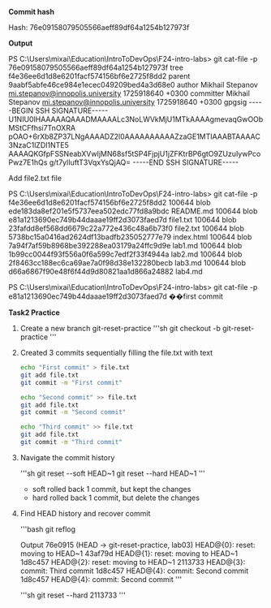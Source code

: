 **Commit hash**

Hash: 76e09158079505566aeff89df64a1254b127973f

**Output**

PS C:\Users\mixai\Education\IntroToDevOps\F24-intro-labs> git cat-file -p 76e09158079505566aeff89df64a1254b127973f
tree f4e36ee6d1d8e6201facf574156bf6e2725f8dd2
parent 9aabf5abfe46ce984e1ecec049209bed4a3d68e0
author Mikhail Stepanov <mi.stepanov@innopolis.university> 1725918640 +0300
committer Mikhail Stepanov <mi.stepanov@innopolis.university> 1725918640 +0300
gpgsig -----BEGIN SSH SIGNATURE-----
 U1NIU0lHAAAAAQAAADMAAAALc3NoLWVkMjU1MTkAAAAgmevaqGwOObMStCFfhsi7TnOXRA
 pOAO+6rXb8ZP37LNgAAAADZ2l0AAAAAAAAAAZzaGE1MTIAAABTAAAAC3NzaC1lZDI1NTE5
 AAAAQKGfpFSSNeabXVwIjMN68sf5tSP4FjpjU1jZFKtrBP6gtO9ZUzuIywPcoPwz7E1hQs
 g/t7ylIuftT3VqxYsQjAQ=
 -----END SSH SIGNATURE-----

Add file2.txt file

PS C:\Users\mixai\Education\IntroToDevOps\F24-intro-labs> git cat-file -p f4e36ee6d1d8e6201facf574156bf6e2725f8dd2
100644 blob ede183da8ef201e5f5737eea502edc77fd8a9bdc    README.md
100644 blob e81a1213690ec749b44daaae19ff2d3073faed7d    file1.txt
100644 blob 23fafdd8ef568dd6679c22a772e436c48a6b73f0    file2.txt
100644 blob 5738bc15a0416ad2624df13badfb235052777e79    index.html
100644 blob 7a94f7af59b8968be392288ea03179a24ffc9d9e    lab1.md
100644 blob 1b99cc0044f93f556a0f6a599c7edf2f33f4944a    lab2.md
100644 blob 2f8463cc188ec6ca69ae7a0f98d38e132280becb    lab3.md
100644 blob d66a6867f90e48f6f44d9d80821aa1d866a24882    lab4.md

PS C:\Users\mixai\Education\IntroToDevOps\F24-intro-labs> git cat-file -p e81a1213690ec749b44daaae19ff2d3073faed7d
��first commit

**Task2 Practice**

1. Create a new branch git-reset-practice
    '''sh
    git checkout -b git-reset-practice
    '''

2. Created 3 commits sequentially filling the file.txt with text
     ```sh
     echo "First commit" > file.txt
     git add file.txt
     git commit -m "First commit"
     
     echo "Second commit" >> file.txt
     git add file.txt
     git commit -m "Second commit"
     
     echo "Third commit" >> file.txt
     git add file.txt
     git commit -m "Third commit"
     ```

 3. Navigate the commit history
    
      '''sh
      git reset --soft HEAD~1
      git reset --hard HEAD~1
      '''
 
     - soft rolled back 1 commit, but kept the changes
     - hard rolled back 1 commit, but delete the changes

  4. Find HEAD history and recover commit
   
     '''bash
     git reflog
     
     Output
     76e0915 (HEAD -> git-reset-practice, lab03) HEAD@{0}: reset: moving to HEAD~1
     43af79d HEAD@{1}: reset: moving to HEAD~1
     1d8c457 HEAD@{2}: reset: moving to HEAD~1
     2113733 HEAD@{3}: commit: Third commit
     1d8c457 HEAD@{4}: commit: Second commit
     1d8c457 HEAD@{4}: commit: Second commit
     '''
 
     '''sh
     git reset --hard 2113733
     '''

